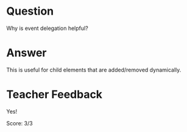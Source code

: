 # Question

Why is event delegation helpful?

# Answer

This is useful for child elements that are added/removed dynamically.

# Teacher Feedback

Yes!

Score: 3/3